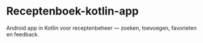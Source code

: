 # Receptenboek-kotlin-app
Android app in Kotlin voor receptenbeheer — zoeken, toevoegen, favorieten en feedback.
